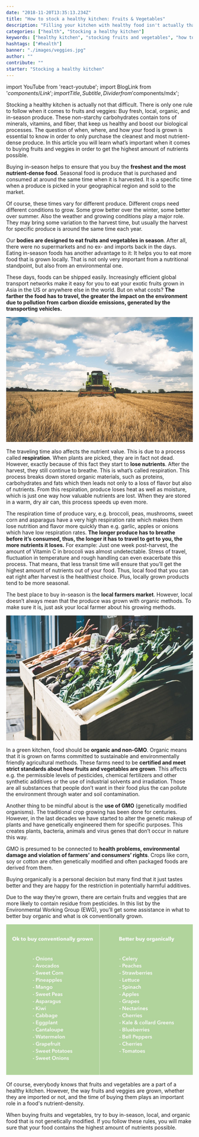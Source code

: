 ```yaml
---
date: "2018-11-20T13:35:13.234Z"
title: "How to stock a healthy kitchen: Fruits & Vegetables"
description: "Filling your kitchen with healthy food isn't actually that difficult. When it comes to fruits and vegetables, there are some things to consider when buying them as the amount of nutrients highly depend on the quality of the food. Read here, how to stock a healthy kitchen with fruits and vegetables »"
categories: ["health", "Stocking a healthy kitchen"]
keywords: ["healthy kitchen", "stocking fruits and vegetables", "how to stock a healthy kitchen"]
hashtags: ["#health"]
banner: "./images/veggies.jpg"
author: ""
contribute: ""
starter: "Stocking a healthy kitchen"
---
```


import YouTube from 'react-youtube';
import BlogLink from '$components/Link';
import { Title, Subtitle, Divider } from '$components/mdx';

Stocking a healthy kitchen is actually not that difficult. There is only one rule to follow when it comes to fruits and veggies: Buy fresh, local, organic, and in-season produce. These non-starchy carbohydrates contain tons of minerals, vitamins, and fiber, that keep us healthy and boost our biological processes. The question of when, where, and how your food is grown is essential to know in order to only purchase the cleanest and most nutrient-dense produce. In this article you will learn what’s important when it comes to buying fruits and veggies in order to get the highest amount of nutrients possible.

<Title id="healthy-kitchen-buy-in-season">Buy in-season when possible</Title>

Buying in-season helps to ensure that you buy the **freshest and the most nutrient-dense food**. Seasonal food is produce that is purchased and consumed at around the same time when it is harvested. It is a specific time when a produce is picked in your geographical region and sold to the market.

Of course, these times vary for different produce. Different crops need different conditions to grow. Some grow better over the winter, some better over summer. Also the weather and growing conditions play a major role. They may bring some variation to the harvest time, but usually the harvest for specific produce is around the same time each year.

<Title id="healthy-kitchen-local-food">Buy food that is grown locally</Title>

Our **bodies are designed to eat fruits and vegetables in season**. After all, there were no supermarkets and no ex- and imports back in the days. Eating in-season foods has another advantage to it: It helps you to eat more food that is grown locally. That is not only very important from a nutritional standpoint, but also from an environmental one.

These days, foods can be shipped easily. Increasingly efficient global transport networks make it easy for you to eat your exotic fruits grown in Asia in the US or anywhere else in the world. But on what costs? **The farther the food has to travel, the greater the impact on the environment due to pollution from carbon dioxide emissions, generated by the transporting vehicles.**

![stocking a healthy kitchen with local food](./images/harvest.jpg)

The traveling time also affects the nutrient value. This is due to a process called **respiration**. When plants are picked, they are in fact not dead. However, exactly because of this fact they start to **lose nutrients**. After the harvest, they still continue to breathe. This is what’s called respiration. This process breaks down stored organic materials, such as proteins, carbohydrates and fats which then leads not only to a loss of flavor but also of nutrients. From this respiration, produce loses heat as well as moisture, which is just one way how valuable nutrients are lost. When they are stored in a warm, dry air can, this process speeds up even more.

The respiration time of produce vary, e.g. broccoli, peas, mushrooms, sweet corn and asparagus have a very high respiration rate which makes them lose nutrition and flavor more quickly than e.g. garlic, apples or onions which have low respiration rates. **The longer produce has to breathe before it’s consumed, thus, the longer it has to travel to get to you, the more nutrients it loses.** For example: Just one week post-harvest, the amount of Vitamin C in broccoli was almost undetectable. Stress of travel, fluctuation in temperature and rough handling can even exacerbate this process. That means, that less transit time will ensure that you’ll get the highest amount of nutrients out of your food. Thus, local food that you can eat right after harvest is the healthiest choice. Plus, locally grown products tend to be more seasonal.

<Title id="healthy-kitchen-organic-food">Try to buy organic food</Title>

The best place to buy in-season is the **local farmers market**. However, local doesn’t always mean that the produce was grown with organic methods. To make sure it is, just ask your local farmer about his growing methods.


![stocking a healthy kitchen organic food](./images/farmers_market.jpg)

In a green kitchen, food should be **organic and non-GMO**. Organic means that it is grown on farms committed to sustainable and environmentally friendly agricultural methods. These farms need to be **certified and meet strict standards about how fruits and vegetables are grown**. This affects e.g. the permissible levels of pesticides, chemical fertilizers and other synthetic additives or the use of industrial solvents and irradiation. Those are all substances that people don’t want in their food plus the can pollute the environment through water and soil contamination.

<Title id="healthy-kitchen-no-GMO">Be mindful of GMO</Title>

Another thing to be mindful about is the **use of GMO** (genetically modified organisms). The traditional crop growing has been done for centuries. However, in the last decades we have started to alter the genetic makeup of plants and have genetically engineered them for specific purposes. This creates plants, bacteria, animals and virus genes that don’t occur in nature this way.

GMO is presumed to be connected to **health problems, environmental damage and violation of farmers’ and consumers’ rights**. Crops like corn, soy or cotton are often genetically modified and often packaged foods are derived from them.

<Title id="healthy-kitchen-organic-food-choice">It’s your own choice to buy organic food</Title>

Buying organically is a personal decision but many find that it just tastes better and they are happy for the restriction in potentially harmful additives.

Due to the way they’re grown, there are certain fruits and veggies that are more likely to contain residue from pesticides. In this list by the Environmental Working Group (EWG), you’ll get some assistance in what to better buy organic and what is ok conventionally grown.

![stocking a healthy kitchen organic food](./images/list_buy_organic.jpg)

<Title id="healthy-kitchen-conclusion">Conclusion</Title>

Of course, everybody knows that fruits and vegetables are a part of a healthy kitchen. However, the way fruits and veggies are grown, whether they are imported or not, and the time of buying them plays an important role in a food's nutrient-density.

When buying fruits and vegetables, try to buy in-season, local, and organic food that is not genetically modified. If you follow these rules, you will make sure that your food contains the highest amount of nutrients possible.




